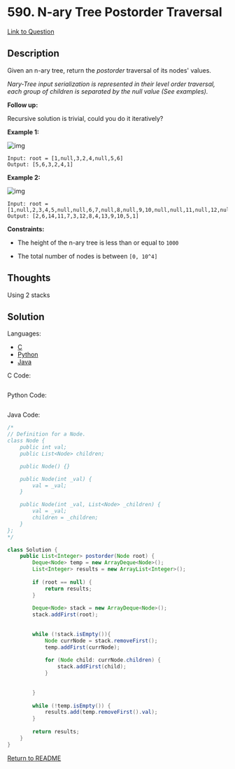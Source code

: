 # 590. N-ary Tree Postorder Traversal

[Link to Question](https://leetcode.com/problems/n-ary-tree-postorder-traversal/)

## Description

Given an n-ary tree, return the *postorder* traversal of its nodes' values.

*Nary-Tree input serialization is represented in their level order traversal, each group of children is separated by the null value (See examples).*

 

**Follow up:**

Recursive solution is trivial, could you do it iteratively?

 

**Example 1:**

![img](https://assets.leetcode.com/uploads/2018/10/12/narytreeexample.png)

```
Input: root = [1,null,3,2,4,null,5,6]
Output: [5,6,3,2,4,1]
```

**Example 2:**

![img](https://assets.leetcode.com/uploads/2019/11/08/sample_4_964.png)

```
Input: root = [1,null,2,3,4,5,null,null,6,7,null,8,null,9,10,null,null,11,null,12,null,13,null,null,14]
Output: [2,6,14,11,7,3,12,8,4,13,9,10,5,1]
```

 

**Constraints:**

- The height of the n-ary tree is less than or equal to `1000`

- The total number of nodes is between `[0, 10^4]`

    

## Thoughts

Using 2 stacks 



## Solution

Languages:

- [C](#C)
- [Python](#python)
- [Java](#java)

<div id="C"></div>C Code:

```C

```

<div id="python"></div>Python Code:

```python

```

<div id="java"></div>Java Code:

```java
/*
// Definition for a Node.
class Node {
    public int val;
    public List<Node> children;

    public Node() {}

    public Node(int _val) {
        val = _val;
    }

    public Node(int _val, List<Node> _children) {
        val = _val;
        children = _children;
    }
};
*/

class Solution {
    public List<Integer> postorder(Node root) {
        Deque<Node> temp = new ArrayDeque<Node>();
        List<Integer> results = new ArrayList<Integer>();
        
        if (root == null) {
            return results;
        }
        
        Deque<Node> stack = new ArrayDeque<Node>();
        stack.addFirst(root);
        
        
        while (!stack.isEmpty()){
            Node currNode = stack.removeFirst();
            temp.addFirst(currNode);
            
            for (Node child: currNode.children) {
                stack.addFirst(child);
            }
            
            
        }
        
        while (!temp.isEmpty()) {
            results.add(temp.removeFirst().val);
        }
        
        return results;
    }
}
```

[Return to README](./../README.md)
